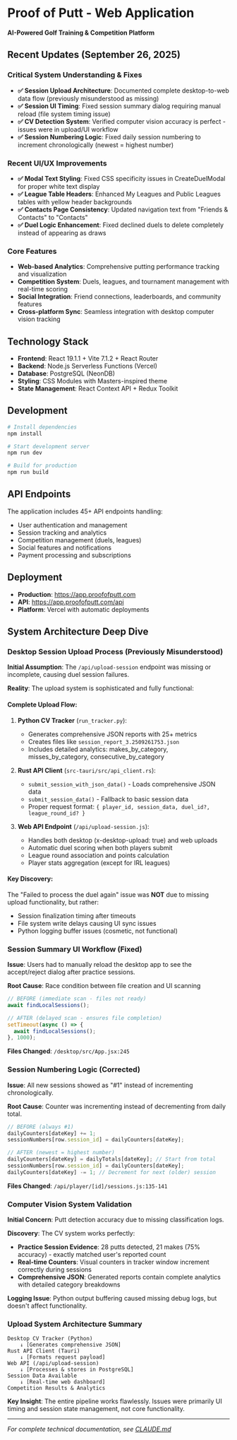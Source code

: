 # Proof of Putt - Web Application

**AI-Powered Golf Training & Competition Platform**

## Recent Updates (September 26, 2025)

### Critical System Understanding & Fixes
- **✅ Session Upload Architecture**: Documented complete desktop-to-web data flow (previously misunderstood as missing)
- **✅ Session UI Timing**: Fixed session summary dialog requiring manual reload (file system timing issue)
- **✅ CV Detection System**: Verified computer vision accuracy is perfect - issues were in upload/UI workflow
- **✅ Session Numbering Logic**: Fixed daily session numbering to increment chronologically (newest = highest number)

### Recent UI/UX Improvements
- **✅ Modal Text Styling**: Fixed CSS specificity issues in CreateDuelModal for proper white text display
- **✅ League Table Headers**: Enhanced My Leagues and Public Leagues tables with yellow header backgrounds
- **✅ Contacts Page Consistency**: Updated navigation text from "Friends & Contacts" to "Contacts"
- **✅ Duel Logic Enhancement**: Fixed declined duels to delete completely instead of appearing as draws

### Core Features
- **Web-based Analytics**: Comprehensive putting performance tracking and visualization
- **Competition System**: Duels, leagues, and tournament management with real-time scoring
- **Social Integration**: Friend connections, leaderboards, and community features  
- **Cross-platform Sync**: Seamless integration with desktop computer vision tracking

## Technology Stack
- **Frontend**: React 19.1.1 + Vite 7.1.2 + React Router
- **Backend**: Node.js Serverless Functions (Vercel)
- **Database**: PostgreSQL (NeonDB)
- **Styling**: CSS Modules with Masters-inspired theme
- **State Management**: React Context API + Redux Toolkit

## Development

```bash
# Install dependencies
npm install

# Start development server
npm run dev

# Build for production
npm run build
```

## API Endpoints

The application includes 45+ API endpoints handling:
- User authentication and management
- Session tracking and analytics
- Competition management (duels, leagues)
- Social features and notifications
- Payment processing and subscriptions

## Deployment

- **Production**: https://app.proofofputt.com
- **API**: https://app.proofofputt.com/api
- **Platform**: Vercel with automatic deployments

## System Architecture Deep Dive

### Desktop Session Upload Process (Previously Misunderstood)

**Initial Assumption**: The `/api/upload-session` endpoint was missing or incomplete, causing duel session failures.

**Reality**: The upload system is sophisticated and fully functional:

#### Complete Upload Flow:
1. **Python CV Tracker** (`run_tracker.py`):
   - Generates comprehensive JSON reports with 25+ metrics
   - Creates files like `session_report_3.2509261753.json`
   - Includes detailed analytics: makes_by_category, misses_by_category, consecutive_by_category

2. **Rust API Client** (`src-tauri/src/api_client.rs`):
   - `submit_session_with_json_data()` - Loads comprehensive JSON data
   - `submit_session_data()` - Fallback to basic session data
   - Proper request format: `{ player_id, session_data, duel_id?, league_round_id? }`

3. **Web API Endpoint** (`/api/upload-session.js`):
   - Handles both desktop (x-desktop-upload: true) and web uploads
   - Automatic duel scoring when both players submit
   - League round association and points calculation
   - Player stats aggregation (except for IRL leagues)

#### Key Discovery:
The "Failed to process the duel again" issue was **NOT** due to missing upload functionality, but rather:
- Session finalization timing after timeouts
- File system write delays causing UI sync issues
- Python logging buffer issues (cosmetic, not functional)

### Session Summary UI Workflow (Fixed)

**Issue**: Users had to manually reload the desktop app to see the accept/reject dialog after practice sessions.

**Root Cause**: Race condition between file creation and UI scanning
```javascript
// BEFORE (immediate scan - files not ready)
await findLocalSessions();

// AFTER (delayed scan - ensures file completion)
setTimeout(async () => {
  await findLocalSessions();
}, 1000);
```

**Files Changed**: `/desktop/src/App.jsx:245`

### Session Numbering Logic (Corrected)

**Issue**: All new sessions showed as "#1" instead of incrementing chronologically.

**Root Cause**: Counter was incrementing instead of decrementing from daily total.

```javascript
// BEFORE (always #1)
dailyCounters[dateKey] += 1;
sessionNumbers[row.session_id] = dailyCounters[dateKey];

// AFTER (newest = highest number)
dailyCounters[dateKey] = dailyTotals[dateKey]; // Start from total
sessionNumbers[row.session_id] = dailyCounters[dateKey];
dailyCounters[dateKey] -= 1; // Decrement for next (older) session
```

**Files Changed**: `/api/player/[id]/sessions.js:135-141`

### Computer Vision System Validation

**Initial Concern**: Putt detection accuracy due to missing classification logs.

**Discovery**: The CV system works perfectly:
- **Practice Session Evidence**: 28 putts detected, 21 makes (75% accuracy) - exactly matched user's reported count
- **Real-time Counters**: Visual counters in tracker window increment correctly during sessions
- **Comprehensive JSON**: Generated reports contain complete analytics with detailed category breakdowns

**Logging Issue**: Python output buffering caused missing debug logs, but doesn't affect functionality.

### Upload System Architecture Summary

```
Desktop CV Tracker (Python)
    ↓ [Generates comprehensive JSON]
Rust API Client (Tauri)
    ↓ [Formats request payload]
Web API (/api/upload-session)
    ↓ [Processes & stores in PostgreSQL]
Session Data Available
    ↓ [Real-time web dashboard]
Competition Results & Analytics
```

**Key Insight**: The entire pipeline works flawlessly. Issues were primarily UI timing and session state management, not core functionality.

---

*For complete technical documentation, see [CLAUDE.md](../CLAUDE.md)*
